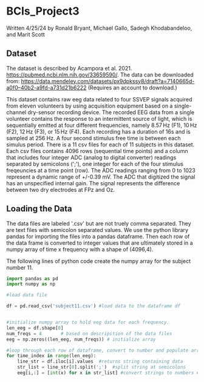 # BCIs_Project3
Written 4/25/24 by Ronald Bryant, Michael Gallo, Sadegh Khodabandeloo, and Marit Scott 

## Dataset
The dataset is described by Acampora et al. 2021. https://pubmed.ncbi.nlm.nih.gov/33659590/. 
The data can be downloaded from: https://data.mendeley.com/datasets/px9dpkssy8/draft?a=7140665d-a0f0–40b2-a9fd-a731d21b6222   (Requires an account to download.)

This dataset contains raw eeg data related to four SSVEP signals acquired from eleven volunteers by using acquisition equipment based on a single-channel dry-sensor recording device. The recorded EEG data from a single volunteer contains the response to an intermittent source of light, which is sequentially emitted at four different frequencies, namely 8.57 Hz (F1), 10 Hz (F2), 12 Hz (F3), or 15 Hz (F4). Each recording has a duration of 16s and is sampled at 256 Hz. A four second stimulus free time is between each simulus period. There is a 11 csv files for each of 11 subjects in this dataset. Each csv files contains 4096 rows (sequential time points) and a column that includes four integer ADC (analog to digital converter) readings separated by semicolons (';'), one integer for each of the four stimulus freqeuncies at a time point (row).  The ADC readings ranging from 0 to 1023 represent a dynamic range of +/-0.39 mV.  The  ADC that digitized the signal has an unspecified internal gain.  The signal represents the difference between two dry electrodes at FPz and Oz.

## Loading the Data
The data files are labeled '.csv' but are not truely comma separated.  They are text files with semicolon separated values.  We use the python library pandas for importing the files into a pandas dataframe. Then each row of the data frame is converted to integer values that are ultimately stored in a numpy array of time x frequency with a shape of (4096,4).

The following lines of python code create the numpy array for the subject number 11.


```python
import pandas as pd
import numpy as np

#load data file

df = pd.read_csv('subject11.csv') #load data to the dataframe df


#initialize numpy array to hold eeg data for each frequency. 
len_eeg = df.shape[0]
num_freqs = 4       # based on descripition of the data files
eeg = np.zeros((len_eeg, num_freqs)) # initialize array 

#loop through each row of dataframe, convert to number and populate array
for time_index in range(len_eeg): 
    line_str = df.iloc[i].values  #returns string containing data
    str_list = line_str[0].split(';')  #split string at semicolons
    eeg[i,:] = [int(x) for x in str_list] #convert strings to numbers #and populates the eeg data array

```

